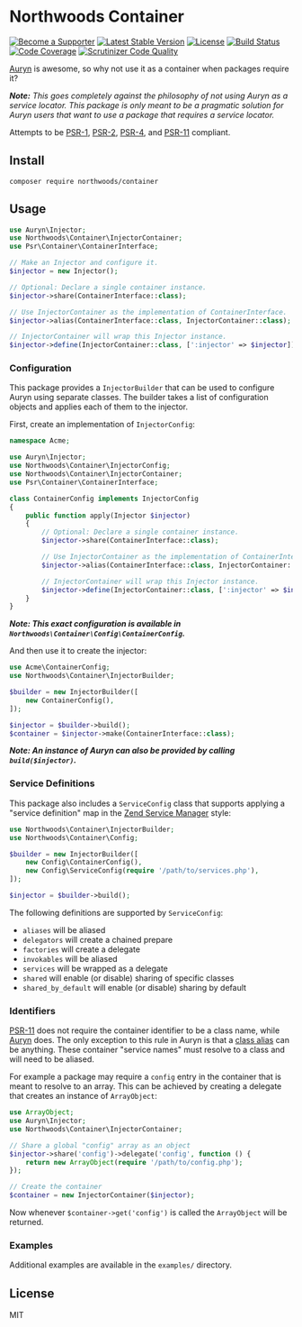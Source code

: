 Northwoods Container
====================

[![Become a Supporter](https://img.shields.io/badge/patreon-sponsor%20me-e6461a.svg)](https://www.patreon.com/shadowhand)
[![Latest Stable Version](https://img.shields.io/packagist/v/northwoods/container.svg)](https://packagist.org/packages/northwoods/container)
[![License](https://img.shields.io/packagist/l/northwoods/container.svg)](https://github.com/northwoods/container/blob/master/LICENSE)
[![Build Status](https://travis-ci.org/northwoods/container.svg)](https://travis-ci.org/northwoods/container)
[![Code Coverage](https://scrutinizer-ci.com/g/northwoods/container/badges/coverage.png?b=master)](https://scrutinizer-ci.com/g/northwoods/container/?branch=master)
[![Scrutinizer Code Quality](https://scrutinizer-ci.com/g/northwoods/container/badges/quality-score.png?b=master)](https://scrutinizer-ci.com/g/northwoods/container/?branch=master)

[Auryn][auryn] is awesome, so why not use it as a container when packages require it?

[auryn]: https://packagist.org/packages/rdlowrey/auryn

_**Note:** This goes completely against the philosophy of not using Auryn as a service locator.
This package is only meant to be a pragmatic solution for Auryn users that want to use a package
that requires a service locator._

Attempts to be [PSR-1][psr-1], [PSR-2][psr-2], [PSR-4][psr-4], and [PSR-11][psr-11] compliant.

[psr-1]: http://www.php-fig.org/psr/psr-1/
[psr-2]: http://www.php-fig.org/psr/psr-2/
[psr-4]: http://www.php-fig.org/psr/psr-4/
[psr-11]: http://www.php-fig.org/psr/psr-11/

## Install

```
composer require northwoods/container
```

## Usage

```php
use Auryn\Injector;
use Northwoods\Container\InjectorContainer;
use Psr\Container\ContainerInterface;

// Make an Injector and configure it.
$injector = new Injector();

// Optional: Declare a single container instance.
$injector->share(ContainerInterface::class);

// Use InjectorContainer as the implementation of ContainerInterface.
$injector->alias(ContainerInterface::class, InjectorContainer::class);

// InjectorContainer will wrap this Injector instance.
$injector->define(InjectorContainer::class, [':injector' => $injector]);
```

### Configuration

This package provides a `InjectorBuilder` that can be used to configure Auryn using separate classes.
The builder takes a list of configuration objects and applies each of them to the injector.

First, create an implementation of `InjectorConfig`:

```php
namespace Acme;

use Auryn\Injector;
use Northwoods\Container\InjectorConfig;
use Northwoods\Container\InjectorContainer;
use Psr\Container\ContainerInterface;

class ContainerConfig implements InjectorConfig
{
    public function apply(Injector $injector)
    {
        // Optional: Declare a single container instance.
        $injector->share(ContainerInterface::class);

        // Use InjectorContainer as the implementation of ContainerInterface.
        $injector->alias(ContainerInterface::class, InjectorContainer::class);

        // InjectorContainer will wrap this Injector instance.
        $injector->define(InjectorContainer::class, [':injector' => $injector]);
    }
}
```

_**Note: This exact configuration is available in `Northwoods\Container\Config\ContainerConfig`.**_

And then use it to create the injector:

```php
use Acme\ContainerConfig;
use Northwoods\Container\InjectorBuilder;

$builder = new InjectorBuilder([
    new ContainerConfig(),
]);

$injector = $builder->build();
$container = $injector->make(ContainerInterface::class);
```

_**Note: An instance of Auryn can also be provided by calling `build($injector)`.**_

### Service Definitions

This package also includes a `ServiceConfig` class that supports applying a "service definition" map
in the [Zend Service Manager][zend-service-manager] style:

```php
use Northwoods\Container\InjectorBuilder;
use Northwoods\Container\Config;

$builder = new InjectorBuilder([
    new Config\ContainerConfig(),
    new Config\ServiceConfig(require '/path/to/services.php'),
]);

$injector = $builder->build();
```

[zend-service-manager]: https://docs.zendframework.com/zend-servicemanager/configuring-the-service-manager/

The following definitions are supported by `ServiceConfig`:

- `aliases` will be aliased
- `delegators` will create a chained prepare
- `factories` will create a delegate
- `invokables` will be aliased
- `services` will be wrapped as a delegate
- `shared` will enable (or disable) sharing of specific classes
- `shared_by_default` will enable (or disable) sharing by default

### Identifiers

[PSR-11][psr-11] does not require the container identifier to be a class name, while [Auryn][auryn] does.
The only exception to this rule in Auryn is that a [class alias][auryn-class-alias] can be anything.
These container "service names" must resolve to a class and will need to be aliased.

[auryn-class-alias]: https://github.com/rdlowrey/auryn#type-hint-aliasing

For example a package may require a `config` entry in the container that is meant to resolve to an array.
This can be achieved by creating a delegate that creates an instance of `ArrayObject`:

```php
use ArrayObject;
use Auryn\Injector;
use Northwoods\Container\InjectorContainer;

// Share a global "config" array as an object
$injector->share('config')->delegate('config', function () {
    return new ArrayObject(require '/path/to/config.php');
});

// Create the container
$container = new InjectorContainer($injector);
```

Now whenever `$container->get('config')` is called the `ArrayObject` will be returned.

### Examples

Additional examples are available in the `examples/` directory.

## License

MIT
